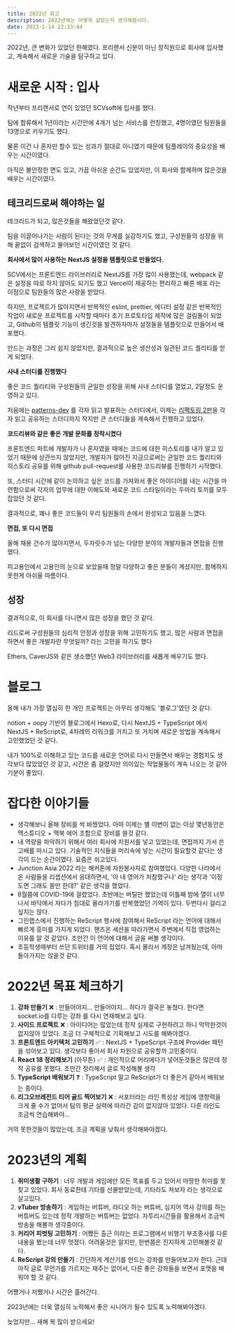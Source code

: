 ```yaml
---
title: 2022년 회고
description: 2022년에는 어떻게 살았는지 생각해봅시다.
date: 2023-1-14 22:33:44
---
```


2022년, 큰 변화가 있었던 한해였다. 프리랜서 신분이 아닌 정직원으로 회사에 입사했고, 계속해서 새로운 기술을 탐구하고 있다.

# 새로운 시작 : 입사

작년부터 프리랜서로 연이 있었던 SCVsoft에 입사를 했다.

팀에 합류해서 1년이라는 시간안에 4개가 넘는 서비스를 런칭했고, 4명이였던 팀원들을 13명으로 키우기도 했다.

물론 이건 나 혼자만 할수 있는 성과가 절대로 아니였기 때문에 팀플레이의 중요성을 배우는 시간이였다.

아직은 불안정한 면도 있고, 가끔 아쉬운 순간도 있었지만, 이 회사와 함께하며 많은것을 배우는 시간이였다.

## 테크리드로써 해야하는 일

테크리드가 되고, 많은것들을 해왔었던것 같다.

팀을 이끌어나가는 사람이 된다는 것의 무게를 실감하기도 했고, 구성원들의 성장을 위해 끝없이 검색하고 물어보던 시간이였던 것 같다.

**회사에서 많이 사용하는 NextJS 설정을 템플릿으로 만들었다.**

SCV에서는 프론트엔드 라이브러리로 NextJS를 가장 많이 사용했는데, webpack 같은 설정을 따로 하지 않아도 되기도 했고 Vercel이 제공하는 편리하고 빠른 배포 라는 이점으로 팀원들의 많은 사랑을 받았다.

하지만, 프로젝트가 많아지면서 반복적인 eslint, prettier, 에디터 설정 같은 반복적인 작업이 새로운 프로젝트를 시작할 때마다 초기 프로토타입 제작에 많은 걸림돌이 되었고, Github의 템플릿 기능이 생긴것을 발견하자마자 설정들을 템플릿으로 만들어서 배포했다.

만드는 과정은 그리 쉽지 않았지만, 결과적으로 높은 생산성과 일관된 코드 퀄리티를 얻게 되었다.

**사내 스터디를 진행했다**

좋은 코드 퀄리티와 구성원들의 균일한 성장을 위해 사내 스터디를 열었고, 2달정도 운영하고 있다.

처음에는 [patterns-dev](https://patterns-dev-kr.github.io/) 를 각자 읽고 발표하는 스터디에서, 이제는 [리팩토링 2판](https://www.aladin.co.kr/shop/wproduct.aspx?ItemId=236186172)을 각자 읽고 공유하는 스터디까지 작지만 큰 스터디들을 계속해서 진행하고 있었다.

**코드리뷰와 같은 좋은 개발 문화를 정착시켰다**

프론트엔드 파트에 개발자가 나 혼자였을 때에는 코드에 대한 히스토리를 내가 알고 있었기 때문에 상관쓰지 않았지만, 개발자가 많아진 지금으로써는 균일한 코드 퀄리티와 히스토리 공유를 위해 github pull-request를 사용한 코드리뷰를 진행하기 시작했다.

또, 스터디 시간에 같이 논의하고 싶은 코드를 가져와서 좋은 아이디어를 내는 시간을 마련함으로써 각자의 업무에 대한 이해도와 새로운 코드 스타일이라는 두마리 토끼를 모두 잡았던 것 같다.

결과적으로, 꽤나 좋은 코드들이 우리 팀원들의 손에서 완성되고 있음을 느꼈다.

**면접, 또 다시 면접**

올해 채용 건수가 많아지면서, 두자릿수가 넘는 다양한 분야의 개발자들과 면접을 진행했다.

피고용인에서 고용인의 눈으로 보았을때 정말 다양하고 좋은 분들이 계셨지만, 함께하지 못한게 아쉬울 따름이다.

## 성장

결과적으로, 이 회사를 다니면서 많은 성장을 했던 것 같다.

리드로써 구성원들의 심리적 안정과 성장을 위해 고민하기도 했고, 많은 사람과 면접을 하면서 좋은 개발자란 무엇일까? 라는 고민을 하기도 했다

Ethers, CaverJS와 같은 생소했던 Web3 라이브러리를 새롭게 배우기도 했다.

# 블로그

올해 내가 가장 열심히 한 개인 프로젝트는 아무리 생각해도 '블로그'였던 것 같다.

notion + oopy 기반의 블로그에서 Hexo로, 다시 NextJS + TypeScript 에서 NextJS + ReScript로, 4차례의 리워크를 거치고 또 거치며 새로운 방법을 계속해서 고민했었던 것 같다.

내가 100%로 이해하고 있는 코드를 새로운 언어로 다시 만들면서 배우는 경험치도 생각보다 많았었던 것 같고, 시간은 좀 걸렸지만 의미있는 작업물들이 계속 나오는 것 같아 기분이 좋았다.

# 잡다한 이야기들

- 생각해보니 올해 장비를 싹 바꿨었다. 아마 이제는 별 이변이 없는 이상 몇년동안은 맥스튜디오 + 맥북 에어 조합으로 장비를 쓸것 같다.
- 내 역량을 파악하기 위해서 여러 회사에 지원서를 넣고 있었는데, 면접까지 가서 쓴 고배를 마시고 있다. 기술적인 지식들을 머리속에 넣는 시간이 필요할것 같다는 생각이 드는 순간이였다. 요즘은 쉬고있다.
- Junction Asia 2022 라는 해커톤에 자원봉사자로 참여했었다. 다양한 나라에서 온 사람들을 리셉션에서 응대하면서, '아 내 영어가 처참했구나' 라는 생각과 '이정도면 그래도 쓸만 한데?' 같은 생각을 했었다.
- 8월쯤에 COVID-19에 걸렸었다. 초반에는 버틸만 했었는데 이틀째 밤에 열이 너무 나서 바닥에서 자다가 침대로 올라가기를 반복했었던 기억이 있다. 두번다시 걸리고 싶지는 않다.
- 그린랩스에서 진행하는 ReScript 행사에 참여해서 ReScript 라는 언어에 대해서 빠르게 흥미를 가지게 되었다. 핸즈온 세션을 따라가면서 주변에서 직접 영업하는 이유를 알 것 같았다. 조만간 이 언어에 대해서 글을 써볼 생각이다.
- 초등학생때부터 쓰던 트위터를 거의 접었다. 혹시 몰라서 계정은 남겨뒀는데, 아마 돌아가지는 않을것 같다.

# 2022년 목표 체크하기

1. **강좌 만들기** ❌ : 만들어야지... 만들어야지... 하다가 결국은 놓쳤다. 한다면 socket.io를 다루는 강좌 를 다시 연재해보고 싶다.
2. **사이드 프로젝트** ❌ : 아이디어는 많았는데 정작 실제로 구현하려고 하니 막막한것이 없지않아 있었다. 조금 더 구체적으로 기획해보고 시도를 해봐야겠다.
3. **프론트엔드 아키텍처 고민하기** ✅ : NextJS + TypeScript 구조에 Provider 패턴을 섞어보고 있다. 생각보다 좋아서 회사 차원으로 공유할까 고민중이다.
4. **React 18 정리해보기** (아무튼) ✅ : 개인적으로 머리에다가 넣어둔것들은 많은데 정작 공유를 못했다. 조만간 정리해서 글로 작성해볼 생각
5. **TypeScript 배워보기** ❓ : TypeScript 말고 ReScript가 더 좋은거 같아서 배워보는 중이다.
6. **리그오브레전드 티어 골드 찍어보기** ❌ : 서포터라는 라인 특성상 게임에 영향력을 크게 줄 수가 없어서 팀의 평균 실력에 따라간 감이 없지않아 있었다. 다른 라인도 조금씩 연습해봐야...

거의 못한것들이 많았는데, 조금 계획을 낮춰서 생각해봐야겠다.

# 2023년의 계획

1. **취미생활 구하기** : 너무 개발과 게임에만 모든 목표를 두고 있어서 마땅한 취미를 못찾고 있었다. 회사 동료한테 기타를 선물받았는데, 기타라도 쳐보자 라는 생각으로 살고있다.
2. **vTuber 방송하기** : 게임하는 버튜버, 라디오 하는 버튜버, 심지어 역사 강의를 하는 버튜버도 있는데 정작 개발하는 버튜버는 없었다. 자투리시간들을 활용해서 조금씩 방송을 해볼까 생각중이다.
3. **커리어 피벗팅 고민하기** : 어쨌든 출근 이라는 프로그램에서 비행기 부조종사를 다룬 내용을 봤는데 너무 멋졌다. 어려울것은 알지만, 한번쯤은 진지하게 고민해볼것 같다.
4. **ReScript 강의 만들기** : 간단하게 계산기를 만드는 강좌를 만들어보고자 한다. 근데 아직 글로 무언가를 가르치는 재주는 없어서, 다른 좋은 강좌들을 보면서 포맷을 배워야 할 것 같다.

어쨌거나 저쨌거나 시간은 흘러간다.

2023년에는 더욱 열심히 노력해서 좋은 시니어가 될수 있도록 노력해봐야겠다.

늦었지만... 새해 복 많이 받으세요!
